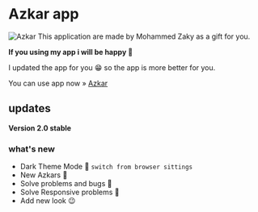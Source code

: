 # Azkar app
![Azkar](https://mohammed-zaky.github.io/azkar/azkar.png)
This application are made by Mohammed Zaky as a gift for you.

**If you using my app i will be happy 🙂**

I updated the app for you 😁 so the app is more better for you.

You can use app now » [Azkar](https://mohammed-zaky.github.io/azkar/)

## updates

**Version 2.0 stable**

### what's new
- Dark Theme Mode 🤩 `switch from browser sittings`
- New Azkars 📿
- Solve problems and bugs 🐞
- Solve Responsive problems 🐻
- Add new look 😉

